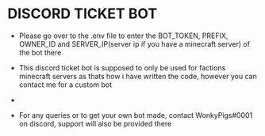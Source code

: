 # DISCORD TICKET BOT

- Please go over to the .env file to enter the BOT_TOKEN, PREFIX, OWNER_ID and SERVER_IP(server ip if you have a minecraft server) of the bot there

- This discord ticket bot is supposed to only be used for factions minecraft servers as thats how i have written the code, however you can contact me for a custom bot
- 
- For any queries or to get your own bot made, contact WonkyPigs#0001 on discord, support will also be provided there
